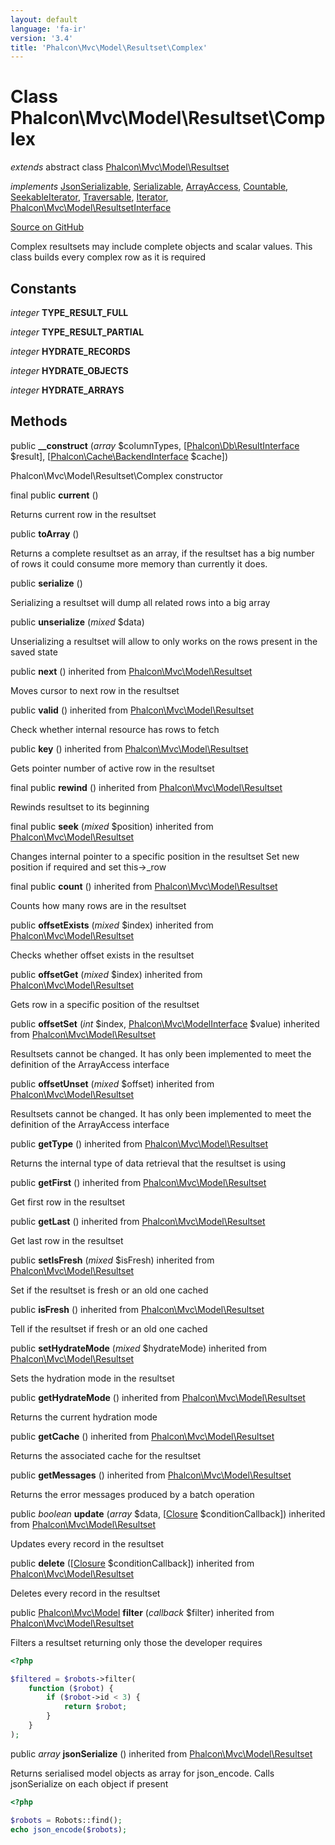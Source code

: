 ```yaml
---
layout: default
language: 'fa-ir'
version: '3.4'
title: 'Phalcon\Mvc\Model\Resultset\Complex'
---
```


# Class **Phalcon\Mvc\Model\Resultset\Complex**

*extends* abstract class [Phalcon\Mvc\Model\Resultset](/3.4/en/api/Phalcon_Mvc_Model_Resultset)

*implements* [JsonSerializable](http://php.net/manual/en/class.jsonserializable.php), [Serializable](http://php.net/manual/en/class.serializable.php), [ArrayAccess](http://php.net/manual/en/class.arrayaccess.php), [Countable](http://php.net/manual/en/class.countable.php), [SeekableIterator](http://php.net/manual/en/class.seekableiterator.php), [Traversable](http://php.net/manual/en/class.traversable.php), [Iterator](http://php.net/manual/en/class.iterator.php), [Phalcon\Mvc\Model\ResultsetInterface](/3.4/en/api/Phalcon_Mvc_Model_ResultsetInterface)

<a href="https://github.com/phalcon/cphalcon/tree/v3.4.0/phalcon/mvc/model/resultset/complex.zep" class="btn btn-default btn-sm">Source on GitHub</a>

Complex resultsets may include complete objects and scalar values. This class builds every complex row as it is required

## Constants

*integer* **TYPE_RESULT_FULL**

*integer* **TYPE_RESULT_PARTIAL**

*integer* **HYDRATE_RECORDS**

*integer* **HYDRATE_OBJECTS**

*integer* **HYDRATE_ARRAYS**

## Methods

public **__construct** (*array* $columnTypes, [[Phalcon\Db\ResultInterface](/3.4/en/api/Phalcon_Db_ResultInterface) $result], [[Phalcon\Cache\BackendInterface](/3.4/en/api/Phalcon_Cache_BackendInterface) $cache])

Phalcon\Mvc\Model\Resultset\Complex constructor

final public **current** ()

Returns current row in the resultset

public **toArray** ()

Returns a complete resultset as an array, if the resultset has a big number of rows it could consume more memory than currently it does.

public **serialize** ()

Serializing a resultset will dump all related rows into a big array

public **unserialize** (*mixed* $data)

Unserializing a resultset will allow to only works on the rows present in the saved state

public **next** () inherited from [Phalcon\Mvc\Model\Resultset](/3.4/en/api/Phalcon_Mvc_Model_Resultset)

Moves cursor to next row in the resultset

public **valid** () inherited from [Phalcon\Mvc\Model\Resultset](/3.4/en/api/Phalcon_Mvc_Model_Resultset)

Check whether internal resource has rows to fetch

public **key** () inherited from [Phalcon\Mvc\Model\Resultset](/3.4/en/api/Phalcon_Mvc_Model_Resultset)

Gets pointer number of active row in the resultset

final public **rewind** () inherited from [Phalcon\Mvc\Model\Resultset](/3.4/en/api/Phalcon_Mvc_Model_Resultset)

Rewinds resultset to its beginning

final public **seek** (*mixed* $position) inherited from [Phalcon\Mvc\Model\Resultset](/3.4/en/api/Phalcon_Mvc_Model_Resultset)

Changes internal pointer to a specific position in the resultset Set new position if required and set this->_row

final public **count** () inherited from [Phalcon\Mvc\Model\Resultset](/3.4/en/api/Phalcon_Mvc_Model_Resultset)

Counts how many rows are in the resultset

public **offsetExists** (*mixed* $index) inherited from [Phalcon\Mvc\Model\Resultset](/3.4/en/api/Phalcon_Mvc_Model_Resultset)

Checks whether offset exists in the resultset

public **offsetGet** (*mixed* $index) inherited from [Phalcon\Mvc\Model\Resultset](/3.4/en/api/Phalcon_Mvc_Model_Resultset)

Gets row in a specific position of the resultset

public **offsetSet** (*int* $index, [Phalcon\Mvc\ModelInterface](/3.4/en/api/Phalcon_Mvc_ModelInterface) $value) inherited from [Phalcon\Mvc\Model\Resultset](/3.4/en/api/Phalcon_Mvc_Model_Resultset)

Resultsets cannot be changed. It has only been implemented to meet the definition of the ArrayAccess interface

public **offsetUnset** (*mixed* $offset) inherited from [Phalcon\Mvc\Model\Resultset](/3.4/en/api/Phalcon_Mvc_Model_Resultset)

Resultsets cannot be changed. It has only been implemented to meet the definition of the ArrayAccess interface

public **getType** () inherited from [Phalcon\Mvc\Model\Resultset](/3.4/en/api/Phalcon_Mvc_Model_Resultset)

Returns the internal type of data retrieval that the resultset is using

public **getFirst** () inherited from [Phalcon\Mvc\Model\Resultset](/3.4/en/api/Phalcon_Mvc_Model_Resultset)

Get first row in the resultset

public **getLast** () inherited from [Phalcon\Mvc\Model\Resultset](/3.4/en/api/Phalcon_Mvc_Model_Resultset)

Get last row in the resultset

public **setIsFresh** (*mixed* $isFresh) inherited from [Phalcon\Mvc\Model\Resultset](/3.4/en/api/Phalcon_Mvc_Model_Resultset)

Set if the resultset is fresh or an old one cached

public **isFresh** () inherited from [Phalcon\Mvc\Model\Resultset](/3.4/en/api/Phalcon_Mvc_Model_Resultset)

Tell if the resultset if fresh or an old one cached

public **setHydrateMode** (*mixed* $hydrateMode) inherited from [Phalcon\Mvc\Model\Resultset](/3.4/en/api/Phalcon_Mvc_Model_Resultset)

Sets the hydration mode in the resultset

public **getHydrateMode** () inherited from [Phalcon\Mvc\Model\Resultset](/3.4/en/api/Phalcon_Mvc_Model_Resultset)

Returns the current hydration mode

public **getCache** () inherited from [Phalcon\Mvc\Model\Resultset](/3.4/en/api/Phalcon_Mvc_Model_Resultset)

Returns the associated cache for the resultset

public **getMessages** () inherited from [Phalcon\Mvc\Model\Resultset](/3.4/en/api/Phalcon_Mvc_Model_Resultset)

Returns the error messages produced by a batch operation

public *boolean* **update** (*array* $data, [[Closure](http://php.net/manual/en/class.closure.php) $conditionCallback]) inherited from [Phalcon\Mvc\Model\Resultset](/3.4/en/api/Phalcon_Mvc_Model_Resultset)

Updates every record in the resultset

public **delete** ([[Closure](http://php.net/manual/en/class.closure.php) $conditionCallback]) inherited from [Phalcon\Mvc\Model\Resultset](/3.4/en/api/Phalcon_Mvc_Model_Resultset)

Deletes every record in the resultset

public [Phalcon\Mvc\Model](/3.4/en/api/Phalcon_Mvc_Model) **filter** (*callback* $filter) inherited from [Phalcon\Mvc\Model\Resultset](/3.4/en/api/Phalcon_Mvc_Model_Resultset)

Filters a resultset returning only those the developer requires

```php
<?php

$filtered = $robots->filter(
    function ($robot) {
        if ($robot->id < 3) {
            return $robot;
        }
    }
);

```

public *array* **jsonSerialize** () inherited from [Phalcon\Mvc\Model\Resultset](/3.4/en/api/Phalcon_Mvc_Model_Resultset)

Returns serialised model objects as array for json_encode. Calls jsonSerialize on each object if present

```php
<?php

$robots = Robots::find();
echo json_encode($robots);

```